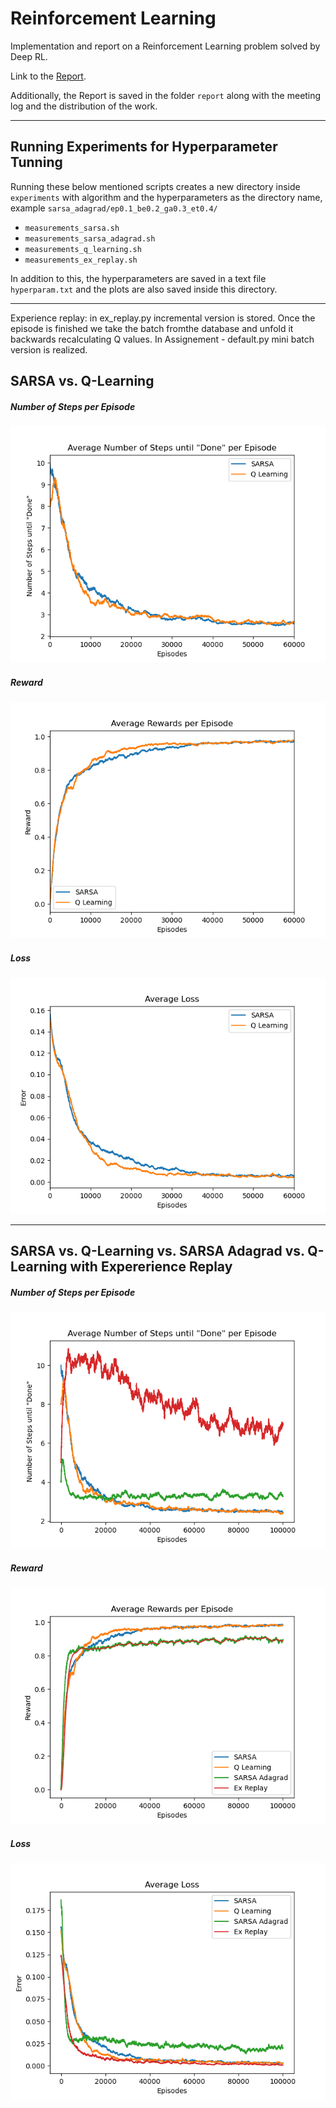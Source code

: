 # Reinforcement Learning
Implementation and report on a Reinforcement Learning problem solved by Deep RL. 

Link to the [Report](https://www.overleaf.com/project/620e551a6b5487b020e3aa29).

Additionally, the Report is saved in the folder `report` along with the meeting log and the distribution of the work.

---

## Running Experiments for Hyperparameter Tunning

Running these below mentioned scripts creates a new directory inside `experiments` with algorithm and the
hyperparameters as the directory name, example `sarsa_adagrad/ep0.1_be0.2_ga0.3_et0.4/`

 - `measurements_sarsa.sh`
 - `measurements_sarsa_adagrad.sh`
 - `measurements_q_learning.sh`
 - `measurements_ex_replay.sh`

 In addition to this, the hyperparameters are saved in a text file `hyperparam.txt` and the plots are also saved inside this directory.

---
Experience replay: in ex_replay.py incremental version is stored. Once the episode is finished we take the batch fromthe database and unfold it backwards recalculating Q values. In Assignement - default.py mini batch version is realized.

## SARSA vs. Q-Learning

##### Number of Steps per Episode
![N_steps_sarsa_qlearning](https://github.com/amohap/reinforcement-learning/blob/main/plotting/sarsa_qlearning_default/svsq_better_report_N_moves.png)

##### Reward
![Reward_sarsa_qlearning](https://github.com/amohap/reinforcement-learning/blob/main/plotting/sarsa_qlearning_default/svsq_better_report_reward.png)

##### Loss
![Loss_sarsa_qlearning](https://github.com/amohap/reinforcement-learning/blob/main/plotting/sarsa_qlearning_default/svsq_better_report_delta.png)

---

## SARSA vs. Q-Learning vs. SARSA Adagrad vs. Q-Learning with Expererience Replay

##### Number of Steps per Episode
![N_steps_sarsa_qlearning](https://github.com/amohap/reinforcement-learning/blob/main/plotting/sarsa_qlearning_default/comp_new_report_N_moves.png)

##### Reward
![Reward_sarsa_qlearning](https://github.com/amohap/reinforcement-learning/blob/main/plotting/sarsa_qlearning_default/comp_new_report_reward.png)

##### Loss
![Loss_sarsa_qlearning](https://github.com/amohap/reinforcement-learning/blob/main/plotting/sarsa_qlearning_default/comp_new_report_delta.png)
